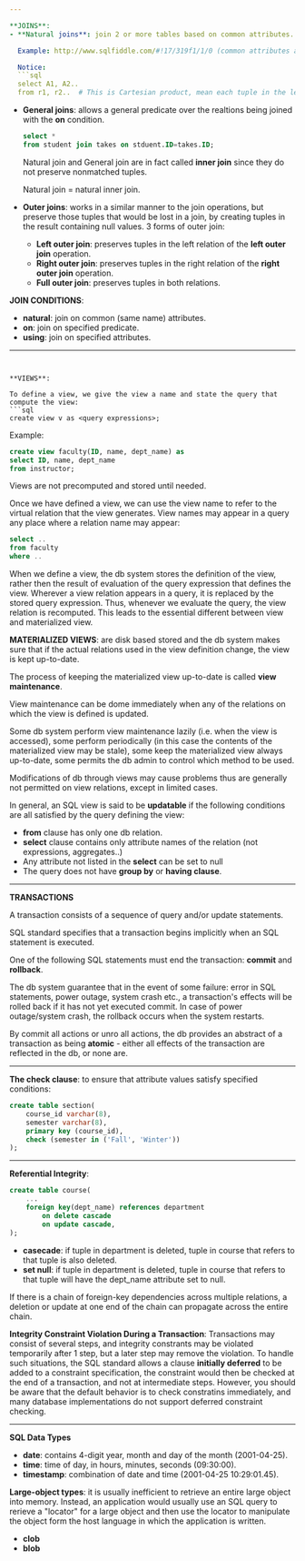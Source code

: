 ```yaml
---

**JOINS**:
- **Natural joins**: join 2 or more tables based on common attributes. It produces a relation as the result.

  Example: http://www.sqlfiddle.com/#!17/319f1/1/0 (common attributes are `category_id` and `temp`).

  Notice:
  ```sql
  select A1, A2..
  from r1, r2..  # This is Cartesian product, mean each tuple in the left join with every tuple in the right
  ```
- **General joins**: allows a general predicate over the realtions being joined with the **on** condition.
  ```sql
  select *
  from student join takes on stduent.ID=takes.ID;
  ```

  Natural join and General join are in fact called **inner join** since they do not preserve nonmatched tuples.

  Natural join = natural inner join.

- **Outer joins**: works in a similar manner to the join operations, but preserve those tuples that would be lost in a join, by creating tuples in the result containing null values. 3 forms of outer join:
	- **Left outer join**: preserves tuples in the left relation of the **left outer join** operation.
	- **Right outer join**: preserves tuples in the right relation of the **right outer join** operation.
	- **Full outer join**: preserves tuples in both relations.

**JOIN CONDITIONS**:
- **natural**: join on common (same name) attributes.
- **on**: join on specified predicate.
- **using**: join on specified attributes.

---
```


**VIEWS**:

To define a view, we give the view a name and state the query that compute the view:
```sql
create view v as <query expressions>;
```

Example:
```sql
create view faculty(ID, name, dept_name) as
select ID, name, dept_name
from instructor;
```

Views are not precomputed and stored until needed.

Once we have defined a view, we can use the view name to refer to the virtual relation that the view generates. View names may appear in a query any place where a relation name may appear:
```sql
select ..
from faculty
where ..
```

When we define a view, the db system stores the definition of the view, rather then the result of evaluation of the query expression that defines the view. Wherever a view relation appears in a query, it is replaced by the stored query expression. Thus, whenever we evaluate the query, the view relation is recomputed. This leads to the essential different between view and materialized view.

**MATERIALIZED VIEWS**: are disk based stored and the db system makes sure that if the actual relations used in the view definition change, the view is kept up-to-date.

The process of keeping the materialized view up-to-date is called **view maintenance**.

View maintenance can be dome immediately when any of the relations on which the view is defined is updated.

Some db system perform view maintenance lazily (i.e. when the view is accessed), some perform periodically (in this case the contents of the materialized view may be stale), some keep the materialized view always up-to-date, some permits the db admin to control which method to be used.

Modifications of db through views may cause problems thus are generally not permitted on view relations, except in limited cases.

In general, an SQL view is said to be **updatable** if the following conditions are all satisfied by the query defining the view:
- **from** clause has only one db relation.
- **select** clause contains only attribute names of the relation (not expressions, aggregates..)
- Any attribute not listed in the **select** can be set to null
- The query does not have **group by** or **having clause**.

---

**TRANSACTIONS**

A transaction consists of a sequence of query and/or update statements.

SQL standard specifies that a transaction begins implicitly when an SQL statement is executed.

One of the following SQL statements must end the transaction: **commit** and **rollback**.

The db system guarantee that in the event of some failure: error in SQL statements, power outage, system crash etc., a transaction's effects will be rolled back if it has not yet executed commit. In case of power outage/system crash, the rollback occurs when the system restarts.

By commit all actions or unro all actions, the db provides an abstract of a transaction as being **atomic** - either all effects of the transaction are reflected in the db, or none are.

---

**The check clause**: to ensure that attribute values satisfy specified conditions:
```sql
create table section(
	course_id varchar(8),
	semester varchar(8),
	primary key (course_id),
	check (semester in ('Fall', 'Winter'))
);
```

---

**Referential Integrity**:
```sql
create table course(
	...
	foreign key(dept_name) references department
		on delete cascade
		on update cascade,
);
```

- **casecade**: if tuple in department is deleted, tuple in course that refers to that tuple is also deleted.
- **set null**: if tuple in department is deleted, tuple in course that refers to that tuple will have the dept_name attribute set to null.

If there is a chain of foreign-key dependencies across multiple relations, a deletion or update at one end of the chain can propagate across the entire chain.

**Integrity Constraint Violation During a Transaction**: Transactions may consist of several steps, and integrity constrants may be violated temporarily after 1 step, but a later step may remove the violation. To handle such situations, the SQL standard allows a clause **initially deferred** to be added to a constraint specification, the constraint would then be checked at the end of a transaction, and not at intermediate steps. However, you should be aware that the default behavior is to check constratins immediately, and many database implementations do not support deferred constraint checking.

---

**SQL Data Types**

- **date**: contains 4-digit year, month and day of the month (2001-04-25).
- **time**: time of day, in hours, minutes, seconds (09:30:00).
- **timestamp**: combination of date and time (2001-04-25 10:29:01.45).

**Large-object types**: it is usually inefficient to retrieve an entire large object into memory. Instead, an application would usually use an SQL query to rerieve a "locator" for a large object and then use the locator to manipulate the object form the host language in which the application is written.
- **clob**
- **blob**